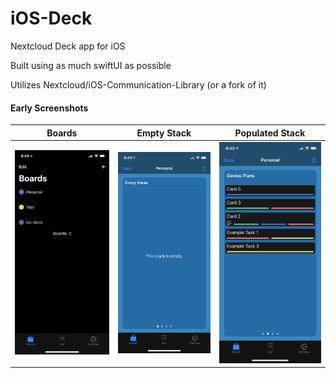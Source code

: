 # iOS-Deck
Nextcloud Deck app for iOS

Built using as much swiftUI as possible

Utilizes Nextcloud/iOS-Communication-Library (or a fork of it)

#### Early Screenshots
Boards                     |  Empty Stack              | Populated Stack          |
:-------------------------:|:-------------------------:|:-------------------------:
<img src="https://raw.githubusercontent.com/cbackas/iOS-Deck/main/Screenshots/boards.png" width="300" /> | <img src="https://raw.githubusercontent.com/cbackas/iOS-Deck/main/Screenshots/stack.wo.cards.PNG" width="300" /> | <img src="https://raw.githubusercontent.com/cbackas/iOS-Deck/main/Screenshots/stack.w.cards.PNG" width="300" />
